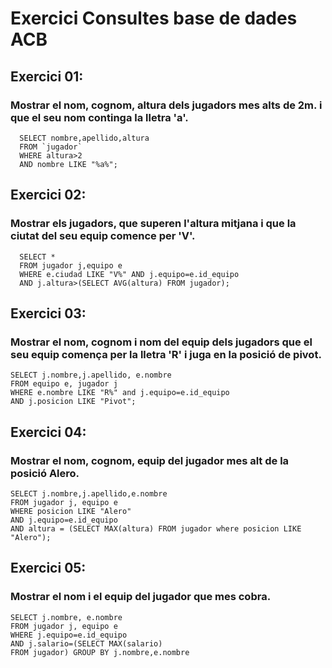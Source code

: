 # Exercici Consultes base de dades ACB

## Exercici 01:
###  Mostrar el nom, cognom, altura dels jugadors mes alts de 2m. i que el seu nom continga la lletra 'a'.
```
  SELECT nombre,apellido,altura 
  FROM `jugador` 
  WHERE altura>2 
  AND nombre LIKE "%a%";
```
## Exercici 02:
### Mostrar els jugadors, que superen l'altura mitjana i que la ciutat del seu equip comence per 'V'.
```
  SELECT * 
  FROM jugador j,equipo e 
  WHERE e.ciudad LIKE "V%" AND j.equipo=e.id_equipo 
  AND j.altura>(SELECT AVG(altura) FROM jugador);
```
## Exercici 03:
### Mostrar el nom, cognom i nom del equip dels jugadors que el seu equip comença per la lletra 'R' i juga en la posició de pivot.
```
SELECT j.nombre,j.apellido, e.nombre 
FROM equipo e, jugador j 
WHERE e.nombre LIKE "R%" and j.equipo=e.id_equipo 
AND j.posicion LIKE "Pivot"; 
```
## Exercici 04:
### Mostrar el nom, cognom, equip del jugador mes alt de la posició Alero.
```
SELECT j.nombre,j.apellido,e.nombre 
FROM jugador j, equipo e 
WHERE posicion LIKE "Alero" 
AND j.equipo=e.id_equipo 
AND altura = (SELECT MAX(altura) FROM jugador where posicion LIKE "Alero");
```
## Exercici 05:
### Mostrar el nom i el equip del jugador que mes cobra.
```
SELECT j.nombre, e.nombre 
FROM jugador j, equipo e 
WHERE j.equipo=e.id_equipo 
AND j.salario=(SELECT MAX(salario) 
FROM jugador) GROUP BY j.nombre,e.nombre 
```
